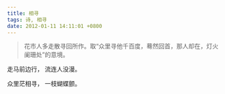 ```yaml
---
title: 相寻
tags: 诗, 相寻
date: 2012-01-11 14:11:01 +0800
---
```


> 花市人多走散寻回所作。取“众里寻他千百度，蓦然回首，那人却在，灯火阑珊处”的意境。

走马前边行，
流连人没漫。

众里茫相寻，
一枝蝴蝶颤。
